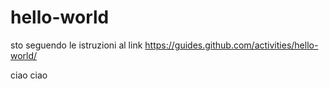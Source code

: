 # hello-world
sto seguendo le istruzioni al link
https://guides.github.com/activities/hello-world/

ciao ciao

